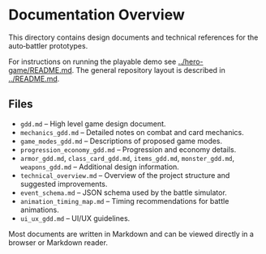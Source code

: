 # Documentation Overview

This directory contains design documents and technical references for the auto‑battler prototypes.

For instructions on running the playable demo see [../hero-game/README.md](../hero-game/README.md).  The general repository layout is described in [../README.md](../README.md).

## Files

- `gdd.md` – High level game design document.
- `mechanics_gdd.md` – Detailed notes on combat and card mechanics.
- `game_modes_gdd.md` – Descriptions of proposed game modes.
- `progression_economy_gdd.md` – Progression and economy details.
- `armor_gdd.md`, `class_card_gdd.md`, `items_gdd.md`, `monster_gdd.md`, `weapons_gdd.md` – Additional design information.
- `technical_overview.md` – Overview of the project structure and suggested improvements.
- `event_schema.md` – JSON schema used by the battle simulator.
- `animation_timing_map.md` – Timing recommendations for battle animations.
- `ui_ux_gdd.md` – UI/UX guidelines.

Most documents are written in Markdown and can be viewed directly in a browser or Markdown reader.

